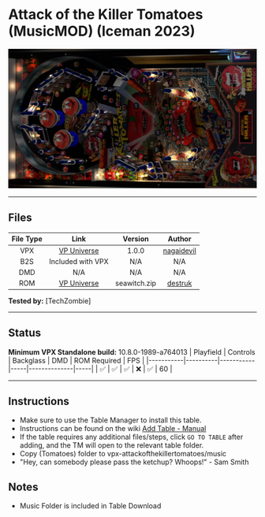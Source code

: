 # Attack of the Killer Tomatoes (MusicMOD) (Iceman 2023)

![Table Preview](../../images/vpx-attackofthekillertomatoes.png)

---

## Files
| File Type | Link | Version | Author |
|:---------:|:----:|:-------:|:------:|
| VPX | [VP Universe](https://vpuniverse.com/files/file/15298-attack-of-the-killer-tomatoes-iceman-2023-musicmod/) | 1.0.0 | [nagaidevil](https://vpuniverse.com/profile/40780-nagaidevil/) |
| B2S | Included with VPX | N/A | N/A |
| DMD | N/A | N/A | N/A |
| ROM | [VP Universe](https://www.vpforums.org/index.php?app=downloads&showfile=742) | seawitch.zip | [destruk](https://www.vpforums.org/index.php?showuser=5) |

**Tested by:** [TechZombie]

---

## Status 
**Minimum VPX Standalone build:** 10.8.0-1989-a764013
| Playfield | Controls | Backglass | DMD | ROM Required | FPS | 
|-----------|----------|-----------|-----|--------------|-----|
| :white_check_mark: | :white_check_mark: | :white_check_mark: | :x: | :white_check_mark: | 60 |

---

## Instructions

- Make sure to use the Table Manager to install this table.
- Instructions can be found on the wiki [Add Table - Manual](https://github.com/LegendsUnchained/vpx-standalone-alp4k/wiki/%5B04%5D-%F0%9F%A7%A1-TM-%E2%80%90-Other-Features#add-table---manual)
- If the table requires any additional files/steps, click `GO TO TABLE` after adding, and the TM will open to the relevant table folder.
- Copy (Tomatoes) folder to vpx-attackofthekillertomatoes/music
- "Hey, can somebody please pass the ketchup? Whoops!" - Sam Smith

## Notes
- Music Folder is included in Table Download
